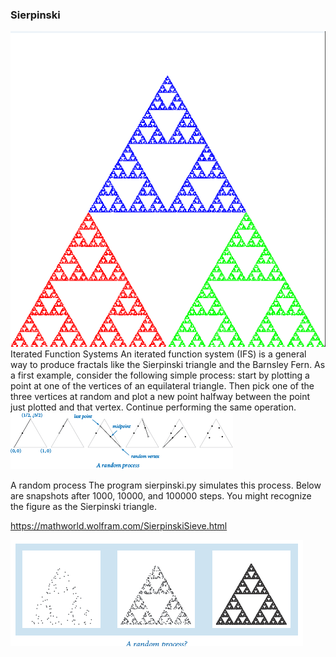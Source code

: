 ### Sierpinski
![img_2.png](Image%2Fimg_2.png)
Iterated Function Systems
An iterated function system (IFS) is a general way to produce fractals like the Sierpinski triangle and the Barnsley
Fern. As a first example, consider the following simple process: start by plotting a point at one of the vertices of an
equilateral triangle. Then pick one of the three vertices at random and plot a new point halfway between the point just
plotted and that vertex. Continue performing the same operation.
![img_1.png](Image/img_1.png)

A random process
The program sierpinski.py simulates this process. Below are snapshots after 1000, 10000, and 100000 steps. You might
recognize the figure as the Sierpinski triangle.

https://mathworld.wolfram.com/SierpinskiSieve.html

![img.png](Image/img.png)